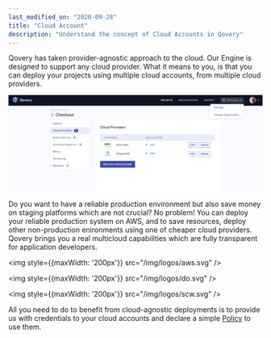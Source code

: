 ```yaml
---
last_modified_on: "2020-09-28"
title: "Cloud Account"
description: "Understand the concept of Cloud Accounts in Qovery"
---
```

Qovery has taken provider-agnostic approach to the cloud. Our Engine is designed to support any cloud provider. What it means to you, is that you can deploy your projects using multiple cloud accounts,
from multiple cloud providers.

<img src="/img/providers.png" />

Do you want to have a reliable production environment but also save money on staging platforms which are not crucial?
No problem! You can deploy your reliable production system on AWS, and to save resources, deploy other non-production
enironments using one of cheaper cloud providers. Qovery brings you a real multicloud capabilities which are fully transparent for
application developers.

<div style={{display: 'flex', justifyContent: 'space-evenly'}}>

<img style={{maxWidth: '200px'}} src="/img/logos/aws.svg" />

<img style={{maxWidth: '200px'}} src="/img/logos/do.svg" />

<img style={{maxWidth: '200px'}} src="/img/logos/scw.svg" />

</div>

All you need to do to benefit from cloud-agnostic deployments is to provide us with credentials to your cloud accounts
and declare a simple [Policy][docs.main-concepts.business.policy] to use them.


[docs.main-concepts.business.policy]: /docs/main-concepts/business/policy/
